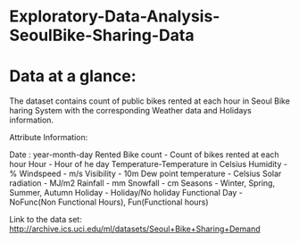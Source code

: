 # Exploratory-Data-Analysis-SeoulBike-Sharing-Data

# Data at a glance:
The dataset contains count of public bikes rented at each hour in Seoul Bike haring System with the corresponding Weather data and Holidays information.

Attribute Information:

Date : year-month-day
Rented Bike count - Count of bikes rented at each hour
Hour - Hour of he day
Temperature-Temperature in Celsius
Humidity - %
Windspeed - m/s
Visibility - 10m
Dew point temperature - Celsius
Solar radiation - MJ/m2
Rainfall - mm
Snowfall - cm
Seasons - Winter, Spring, Summer, Autumn
Holiday - Holiday/No holiday
Functional Day - NoFunc(Non Functional Hours), Fun(Functional hours)

Link to the data set: http://archive.ics.uci.edu/ml/datasets/Seoul+Bike+Sharing+Demand
